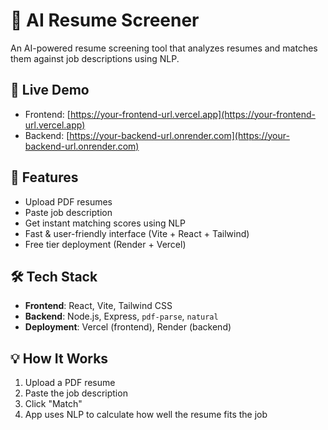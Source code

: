 # 🧠 AI Resume Screener

An AI-powered resume screening tool that analyzes resumes and matches them against job descriptions using NLP.

## 🔗 Live Demo
- Frontend: [https://your-frontend-url.vercel.app](https://your-frontend-url.vercel.app)
- Backend: [https://your-backend-url.onrender.com](https://your-backend-url.onrender.com)

## 🚀 Features
- Upload PDF resumes
- Paste job description
- Get instant matching scores using NLP
- Fast & user-friendly interface (Vite + React + Tailwind)
- Free tier deployment (Render + Vercel)

## 🛠️ Tech Stack
- **Frontend**: React, Vite, Tailwind CSS
- **Backend**: Node.js, Express, `pdf-parse`, `natural`
- **Deployment**: Vercel (frontend), Render (backend)

## 💡 How It Works
1. Upload a PDF resume
2. Paste the job description
3. Click "Match"
4. App uses NLP to calculate how well the resume fits the job
